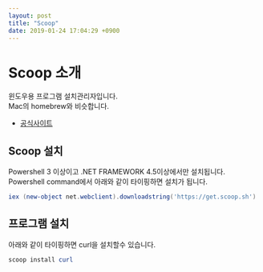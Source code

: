 ```yaml
---
layout: post
title: "Scoop"
date: 2019-01-24 17:04:29 +0900
---
```


# Scoop 소개

윈도우용 프로그램 설치관리자입니다.  
Mac의 homebrew와 비슷합니다.

- [공식사이트](https://scoop.sh/)

## Scoop 설치

Powershell 3 이상이고 .NET FRAMEWORK 4.5이상에서만 설치됩니다.  
Powershell command에서 아래와 같이 타이핑하면 설치가 됩니다.

```powershell
iex (new-object net.webclient).downloadstring('https://get.scoop.sh')
```

## 프로그램 설치

아래와 같이 타이핑하면 curl을 설치할수 있습니다.

```powershell
scoop install curl
```
